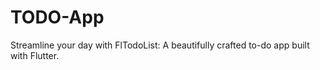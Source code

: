# TODO-App
Streamline your day with FlTodoList: A beautifully crafted to-do app built with Flutter.
